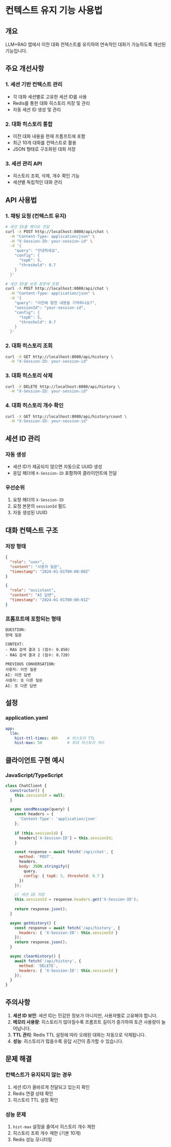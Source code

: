 # 컨텍스트 유지 기능 사용법

## 개요

LLM+RAG 앱에서 이전 대화 컨텍스트를 유지하여 연속적인 대화가 가능하도록 개선된 기능입니다.

## 주요 개선사항

### 1. 세션 기반 컨텍스트 관리
- 각 대화 세션별로 고유한 세션 ID를 사용
- Redis를 통한 대화 히스토리 저장 및 관리
- 자동 세션 ID 생성 및 관리

### 2. 대화 히스토리 통합
- 이전 대화 내용을 현재 프롬프트에 포함
- 최근 10개 대화를 컨텍스트로 활용
- JSON 형태로 구조화된 대화 저장

### 3. 세션 관리 API
- 히스토리 조회, 삭제, 개수 확인 기능
- 세션별 독립적인 대화 관리

## API 사용법

### 1. 채팅 요청 (컨텍스트 유지)

```bash
# 세션 ID를 헤더로 전달
curl -X POST http://localhost:8080/api/chat \
  -H "Content-Type: application/json" \
  -H "X-Session-ID: your-session-id" \
  -d '{
    "query": "안녕하세요",
    "config": {
      "topK": 5,
      "threshold": 0.7
    }
  }'
```

```bash
# 세션 ID를 요청 본문에 포함
curl -X POST http://localhost:8080/api/chat \
  -H "Content-Type: application/json" \
  -d '{
    "query": "이전에 말한 내용을 기억하나요?",
    "sessionId": "your-session-id",
    "config": {
      "topK": 5,
      "threshold": 0.7
    }
  }'
```

### 2. 대화 히스토리 조회

```bash
curl -X GET http://localhost:8080/api/history \
  -H "X-Session-ID: your-session-id"
```

### 3. 대화 히스토리 삭제

```bash
curl -X DELETE http://localhost:8080/api/history \
  -H "X-Session-ID: your-session-id"
```

### 4. 대화 히스토리 개수 확인

```bash
curl -X GET http://localhost:8080/api/history/count \
  -H "X-Session-ID: your-session-id"
```

## 세션 ID 관리

### 자동 생성
- 세션 ID가 제공되지 않으면 자동으로 UUID 생성
- 응답 헤더에 `X-Session-ID` 포함하여 클라이언트에 전달

### 우선순위
1. 요청 헤더의 `X-Session-ID`
2. 요청 본문의 `sessionId` 필드
3. 자동 생성된 UUID

## 대화 컨텍스트 구조

### 저장 형태
```json
{
  "role": "user",
  "content": "사용자 질문",
  "timestamp": "2024-01-01T00:00:00Z"
}
```

```json
{
  "role": "assistant", 
  "content": "AI 답변",
  "timestamp": "2024-01-01T00:00:01Z"
}
```

### 프롬프트에 포함되는 형태
```
QUESTION:
현재 질문

CONTEXT:
- RAG 검색 결과 1 (점수: 0.850)
- RAG 검색 결과 2 (점수: 0.720)

PREVIOUS CONVERSATION:
사용자: 이전 질문
AI: 이전 답변
사용자: 또 다른 질문
AI: 또 다른 답변
```

## 설정

### application.yaml
```yaml
app:
  llm:
    hist-ttl-times: 48h    # 히스토리 TTL
    hist-max: 50           # 최대 히스토리 개수
```

## 클라이언트 구현 예시

### JavaScript/TypeScript
```javascript
class ChatClient {
  constructor() {
    this.sessionId = null;
  }

  async sendMessage(query) {
    const headers = {
      'Content-Type': 'application/json'
    };
    
    if (this.sessionId) {
      headers['X-Session-ID'] = this.sessionId;
    }

    const response = await fetch('/api/chat', {
      method: 'POST',
      headers,
      body: JSON.stringify({
        query,
        config: { topK: 5, threshold: 0.7 }
      })
    });

    // 세션 ID 저장
    this.sessionId = response.headers.get('X-Session-ID');
    
    return response.json();
  }

  async getHistory() {
    const response = await fetch('/api/history', {
      headers: { 'X-Session-ID': this.sessionId }
    });
    return response.json();
  }

  async clearHistory() {
    await fetch('/api/history', {
      method: 'DELETE',
      headers: { 'X-Session-ID': this.sessionId }
    });
  }
}
```

## 주의사항

1. **세션 ID 보안**: 세션 ID는 민감한 정보가 아니지만, 사용자별로 고유해야 합니다.
2. **메모리 사용량**: 히스토리가 많아질수록 프롬프트 길이가 증가하여 토큰 사용량이 늘어납니다.
3. **TTL 관리**: Redis TTL 설정에 따라 오래된 대화는 자동으로 삭제됩니다.
4. **성능**: 히스토리가 많을수록 응답 시간이 증가할 수 있습니다.

## 문제 해결

### 컨텍스트가 유지되지 않는 경우
1. 세션 ID가 올바르게 전달되고 있는지 확인
2. Redis 연결 상태 확인
3. 히스토리 TTL 설정 확인

### 성능 문제
1. `hist-max` 설정을 줄여서 히스토리 개수 제한
2. 히스토리 조회 개수 제한 (기본 10개)
3. Redis 성능 모니터링
